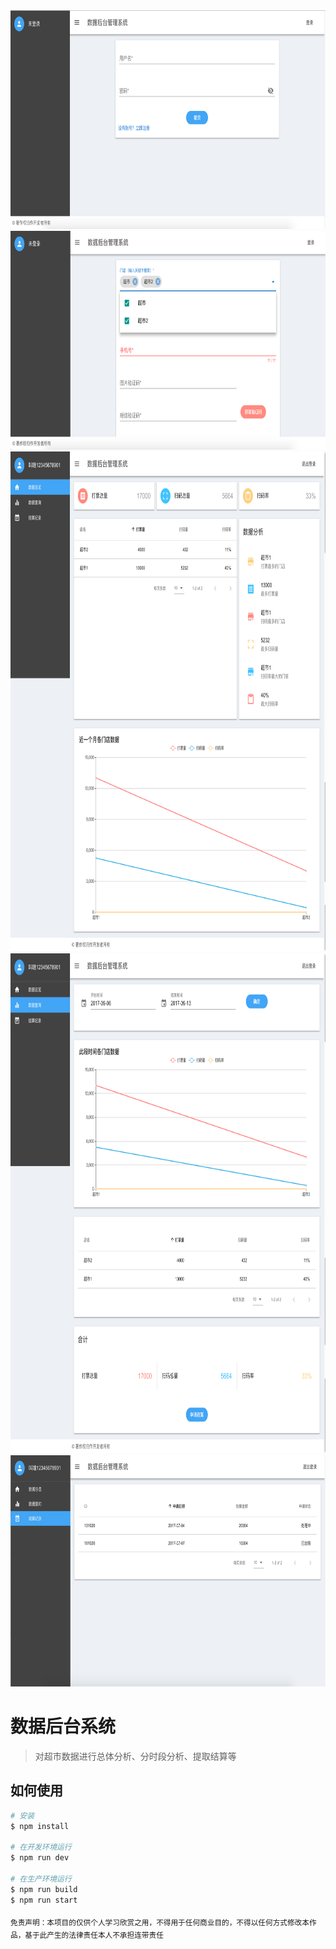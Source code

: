 <img src="./static/introduction/login.png" alt="login" height="350" width="750">
<img src="./static/introduction/register.png" alt="register" height="350" width="750">
<img src="./static/introduction/home.png" alt="register" height="800" width="750">
<img src="./static/introduction/page1.png" alt="page" height="800" width="750">
<img src="./static/introduction/page2.png" alt="page" height="370" width="750">

# 数据后台系统

> 对超市数据进行总体分析、分时段分析、提取结算等

## 如何使用

``` bash
# 安装
$ npm install

# 在开发环境运行
$ npm run dev

# 在生产环境运行
$ npm run build
$ npm run start
```

<sub>免责声明：本项目的仅供个人学习欣赏之用，不得用于任何商业目的，不得以任何方式修改本作品，基于此产生的法律责任本人不承担连带责任</sub>

